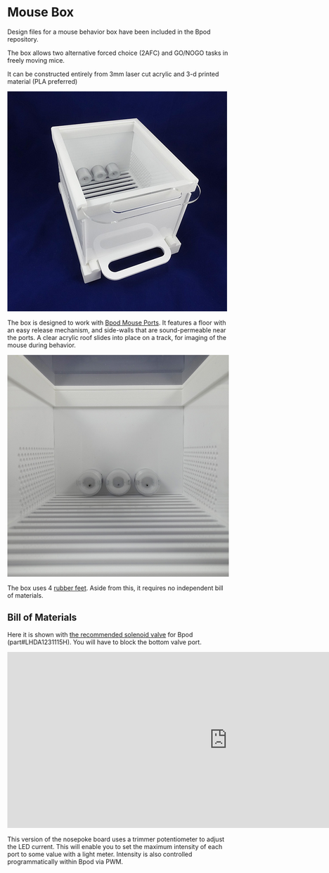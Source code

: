 # Mouse Box
Design files for a mouse behavior box have been included in the Bpod repository.

The box allows two alternative forced choice (2AFC) and GO/NOGO tasks in freely moving mice.

It can be constructed entirely from 3mm laser cut acrylic and 3-d printed material (PLA preferred)

![Alt text](../images/mouse-box-top.png)

The box is designed to work with [Bpod Mouse Ports](./mouse-behavior-port-assembly.md). It features a floor with an easy release mechanism, and side-walls that are sound-permeable near the ports. A clear acrylic roof slides into place on a track, for imaging of the mouse during behavior.

![Alt text](../images/mouse-box-internal.png)

The box uses 4 [rubber feet](http://www.google.com/url?q=http%3A%2F%2Fwww.digikey.com%2Fproduct-search%2Fen%3Fkeywords%3DSJ5523-9-ND&sa=D&sntz=1&usg=AOvVaw102GKcvFDmyLh0aW_lkkky). Aside from this, it requires no independent bill of materials. 

## Bill of Materials
Here it is shown with [the recommended solenoid valve](http://www.google.com/url?q=http%3A%2F%2Fwww.theleeco.com%2Felectro-fluidic-systems%2Fsolenoid-valves%2Flhd%2Fsoft-tube-ported-style.cfm&sa=D&sntz=1&usg=AOvVaw1w0EV-e7R4MRGhzhhuY39h) for Bpod (part#LHDA1231115H). You will have to block the bottom valve port.

<iframe width=1000 height=400 jsname="L5Fo6c" jscontroller="usmiIb" jsaction="rcuQ6b:WYd;" class="YMEQtf L6cTce-purZT L6cTce-pSzOP KfXz0b" sandbox="allow-scripts allow-popups allow-forms allow-same-origin allow-popups-to-escape-sandbox allow-downloads allow-modals" frameborder="0" aria-label="Spreadsheet, Mousebox Nosepoke Board BOM" allowfullscreen="" src="https://docs.google.com/spreadsheets/d/1ax3h8I4viZRAnkPIYAFTg07nmZ6zZAlredhUpqxPSgw/htmlembed?authuser=0"></iframe>

This version of the nosepoke board uses a trimmer potentiometer to adjust the LED current. This will enable you to set the maximum intensity of each port to some value with a light meter. Intensity is also controlled programmatically within Bpod via PWM.